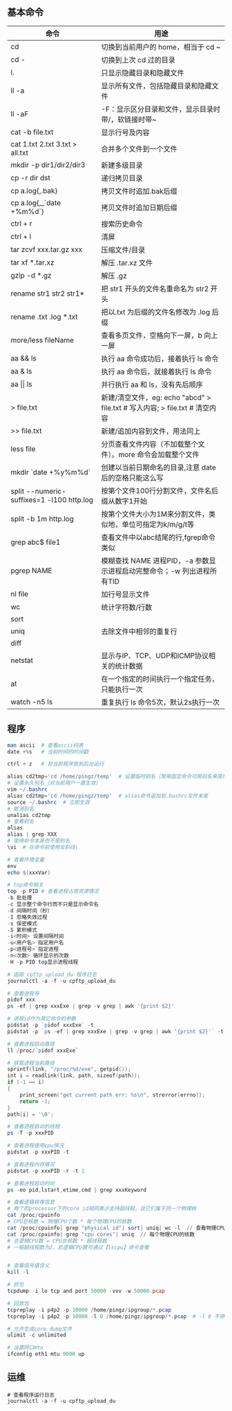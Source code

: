 ## 基本命令
| 命令                    | 用途                                                         |
| ----------------------- | ------------------------------------------------------------ |
| cd                      | 切换到当前用户的 home，相当于 cd ~                           |
| cd -                    | 切换到上次 cd 过的目录                                       |
| l.                      | 只显示隐藏目录和隐藏文件                                     |
| ll -a                   | 显示所有文件，包括隐藏目录和隐藏文件                         |
| ll -aF                  | -F：显示区分目录和文件，显示目录时带/，软链接时带~           |
| cat -b file.txt         | 显示行号及内容          |
| cat 1.txt 2.txt 3.txt > all.txt         | 合并多个文件到一个文件          |
| mkdir -p dir1/dir2/dir3 | 新建多级目录                                                 |
| cp -r dir dst           | 递归拷贝目录                                                 |
| cp a.log{,.bak} | 拷贝文件时追加.bak后缀                                                |
| cp a.log{,\_\`date +%m%d\`} | 拷贝文件时追加日期后缀                                    |
| ctrl + r                | 搜索历史命令                                                 |
| ctrl + l                | 清屏                                                         |
| tar zcvf xxx.tar.gz xxx | 压缩文件/目录                                                |
| tar xf \*.tar.xz         | 解压 .tar.xz 文件                                            |
| gzip -d \*.gz            | 解压 .gz                                                     |
| rename str1 str2 str1*  | 把 str1 开头的文件名重命名为 str2 开头                       |
| rename .txt .log \*.txt  | 把以.txt 为后缀的文件名修改为 .log 后缀                      |
| more/less fileName      | 查看多页文件，空格向下一屏，b 向上一屏                       |
| aa && ls                | 执行 aa 命令成功后，接着执行 ls 命令                         |
| aa & ls                 | 执行 aa 命令后，就接着执行 ls 命令                           |
| aa \|\| ls              | 并行执行 aa 和 ls，没有先后顺序                              |
| > file.txt              | 新建/清空文件，eg: echo "abcd" > file.txt  # 写入内容;  > file.txt  # 清空内容 |
| >> file.txt             | 新建/追加内容到文件，用法同上                                |
| less file | 分页查看文件内容（不加载整个文件）。more 命令会加载整个文件 |
| mkdir \`date +%y%m%d\`  | 创建以当前日期命名的目录,注意 date 后的空格只能这么写                                     |
| split --numeric-suffixes=1 -l100 http.log | 按第个文件100行分割文件，文件名后缀从数字1开始 |
| split -b 1m http.log | 按第个文件大小为1M来分割文件，类似地，单位可指定为k/m/g/t等 |
| grep abc$ file1 | 查看文件中以abc结尾的行,fgrep命令类似 |
| pgrep NAME | 模糊查找 NAME 进程PID，-a 参数显示进程启动完整命令；-w 列出进程所有TID |
| nl file | 加行号显示文件 |
| wc | 统计字符数/行数 |
| sort |  |
| uniq | 去除文件中相邻的重复行 |
| diff |   | 
| netstat | 显示与IP、TCP、UDP和ICMP协议相关的统计数据 |
| at | 在一个指定的时间执行一个指定任务，只能执行一次 |
| watch -n5 ls | 重复执行 ls 命令5次，默认2s执行一次 |


## 程序
```powershell
man ascii  # 查看ascii码表
date +%s   # 当前时间的时间戳

ctrl + z   # 将当前程序放到后台运行

alias cd2tmp='cd /home/pingz/temp'  # 设置临时别名（常用固定命令可用别名来简化）
# 设置永久别名（对当前用户一直生效）
vim ~/.bashrc
alias cd2tmp='cd /home/pingz/temp'  # alias命令追加到.bashrc文件末尾
source ~/.bashrc  # 立即生效
# 取消别名
unalias cd2tmp
# 查看别名
alias
alias | grep XXX
# 使用命令本身而不是别名
\vi  # 在命令前使用反斜线\

# 查看环境变量  
env  
echo $(xxxVar)  

# top命令相关
top -p PID # 查看进程占用资源情况
-b 批处理
-c 显示整个命令行而不只是显示命令名
-d 间隔时间（秒）
-I 忽略失效过程
-s 保密模式
-S 累积模式
-i<时间> 设置间隔时间
-u<用户名> 指定用户名
-p<进程号> 指定进程
-n<次数> 循环显示的次数
-H -p PID top显示进程线程

# 追踪 cpftp_upload_du 程序日志
journalctl -a -f -u cpftp_upload_du

# 查看进程号  
pidof xxx  
ps -ef | grep xxxExe | grep -v grep | awk '{print $2}'

# 进程id作为其它命令的参数
pidstat -p `pidof xxxExe` -t  
pidstat -p `ps -ef | grep xxxExe | grep -v grep | awk '{print $2}'` -t  

# 查看进程启动路径
ll /proc/`pidof xxxExe`

# 获取进程当前路径  
sprintf(link, "/proc/%d/exe", getpid()); 
int i = readlink(link, path, sizeof(path));
if (-1 == i)
{
	print_screen("get current path err: %s\n", strerror(errno));
	return -1;
}
path[i] = '\0';

# 查看进程启动的线程
ps -T -p xxxPID

# 查看进程使用cpu情况  
pidstat -p xxxPID -t

# 查看进程内存情况  
pidstat -p xxxPID -r -t 1  

# 查看进程启动时间
ps -eo pid,lstart,etime,cmd | grep xxxKeyword  

# 查看逻辑核等信息  
# 两个的processor下的core id相同表示支持超线程，且它们属于同一个物理核      
cat /proc/cpuinfo 
# CPU总核数 = 物理CPU个数 * 每个物理CPU的核数  
cat /proc/cpuinfo| grep "physical id"| sort| uniq| wc -l  // 查看物理CPU个数  
cat /proc/cpuinfo| grep "cpu cores"| uniq  // 每个物理CPU的核数
# 总逻辑CPU数 = CPU总核数 * 超线程数 
# 一般超线程数为2，总逻辑CPU数可通过【lscpu】命令查看  


# 查看信号值含义
kill -l

# 抓包  
tcpdump -i lo tcp and port 50000 -vvv -w 50000.pcap

# 回放包 
tcpreplay -i p4p2 -p 10000 /home/pingz/ipgroup/*.pcap
tcpreplay -i p4p2 -p 10000 -l 0 /home/pingz/ipgroup/*.pcap  # -l 0 不停回放包

# 允许生成core dump文件  
ulimit -c unlimited

# 设置网口mtu
ifconfig eth1 mtu 9000 up
```

## 运维
```shell
# 查看程序运行日志
journalctl -a -f -u cpftp_upload_du
```
